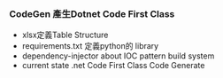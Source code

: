 ### CodeGen 產生Dotnet Code First Class
* xlsx定義Table Structure
* requirements.txt 定義python的 library
* dependency-injector about IOC pattern build system
* current state .net Code First Class Code Generate